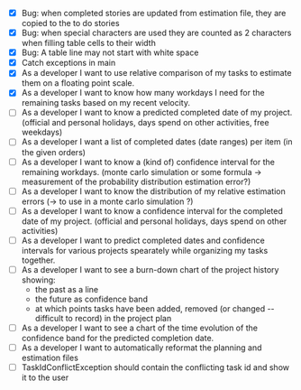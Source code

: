 
- [x] Bug: when completed stories are updated from estimation file, they are copied to the to do stories
- [x] Bug: when special characters are used they are counted as 2 characters when filling table cells to their width
- [x] Bug: A table line may not start with white space
- [x] Catch exceptions in main
- [x] As a developer I want to use relative comparison of my tasks to estimate them on a floating point scale.
- [x] As a developer I want to know how many workdays I need for the remaining tasks based on my recent velocity.
- [ ] As a developer I want to know a predicted completed date of my project. (official and personal holidays, days spend on other activities, free weekdays)
- [ ] As a developer I want a list of completed dates (date ranges) per item (in the given orders)
- [ ] As a developer I want to know a (kind of) confidence interval for the remaining workdays. (monte carlo simulation or some formula -> measurement of the probability distribution estimation error?)
- [ ] As a developer I want to know the distribution of my relative estimation errors (-> to use in a monte carlo simulation ?)
- [ ] As a developer I want to know a confidence interval for the completed date of my project. (official and personal holidays, days spend on other activities)
- [ ] As a developer I want to predict completed dates and confidence intervals for various projects spearately while organizing my tasks together.
- [ ] As a developer I want to see a burn-down chart of the project history showing:
    * the past as a line
    * the future as confidence band
    * at which points tasks have been added, removed (or changed -- difficult to record) in the project plan
- [ ] As a developer I want to see a chart of the time evolution of the confidence band for the predicted completion date.
- [ ] As a developer I want to automatically reformat the planning and estimation files
- [ ] TaskIdConflictException should contain the conflicting task id and show it to the user